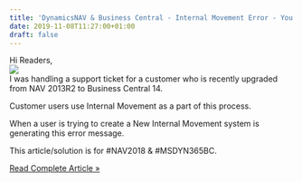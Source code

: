 ```yaml
---
title: 'DynamicsNAV & Business Central - Internal Movement Error - You Cannot use Location Code.'
date: 2019-11-08T11:27:00+01:00
draft: false
---
```


Hi Readers,  
[![](https://1.bp.blogspot.com/-jRQ4hUrwrPs/XcVBfvug8cI/AAAAAAAAMJQ/31Mj3JVJSTYHDgmBysG16mm9BWEg2xFVACLcBGAsYHQ/s1600/Location%2BError.jpg)](https://1.bp.blogspot.com/-jRQ4hUrwrPs/XcVBfvug8cI/AAAAAAAAMJQ/31Mj3JVJSTYHDgmBysG16mm9BWEg2xFVACLcBGAsYHQ/s1600/Location%2BError.jpg)  
I was handling a support ticket for a customer who is recently upgraded from NAV 2013R2 to Business Central 14.  
  
Customer users use Internal Movement as a part of this process.  
  
When a user is trying to create a New Internal Movement system is generating this error message.  
  
This article/solution is for #NAV2018 & #MSDYN365BC.  
  

[Read Complete Article »](https://saurav-nav.blogspot.com/2019/11/dynamicsnav-business-central-internal.html#more)